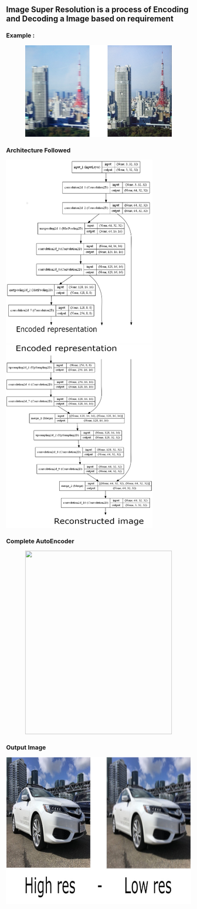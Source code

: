 
## Image Super Resolution is a process of Encoding and Decoding a Image based on requirement 
### Example :
<p align='center'>
<img src="https://raw.githubusercontent.com/dhanushnayak/Image_Super_Resolution/master/images/example_4.png" height="250" width="400">
</p>

### Architecture Followed

<p align'center'>
  <img src='https://raw.githubusercontent.com/dhanushnayak/Image_Super_Resolution/master/images/encoder.png' height="500" width="400"> 
  <img src='https://raw.githubusercontent.com/dhanushnayak/Image_Super_Resolution/master/images/decoder.png' height="500" width="400"> 
</p>

### Complete AutoEncoder

<p align ='center'>
  <img src ='https://raw.githubusercontent.com/dhanushnayak/Image_Super_Resolution/master/images/complete_autoencoder.png' height="500" width="400"> 
 </p>

### Output Image

<p align='center'>
  <img src = 'https://raw.githubusercontent.com/dhanushnayak/Image_Super_Resolution/master/images/high_res_v_low_res.jpg' height='400' width='600'>
 </p>
